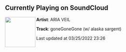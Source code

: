 ## Currently Playing on SoundCloud

[<img align="left" width="100" src="https://i1.sndcdn.com/artworks-wpazEd1gSxTw0zdH-z24tDQ-t500x500.jpg">](https://soundcloud.com/ariaveil/gonegonegone-w-alaska-sargent)

**Artist**: ARIA VEIL 

**Track**: goneGoneGone (w/ alaska sargent)

Last updated at 03/25/2022 23:26
